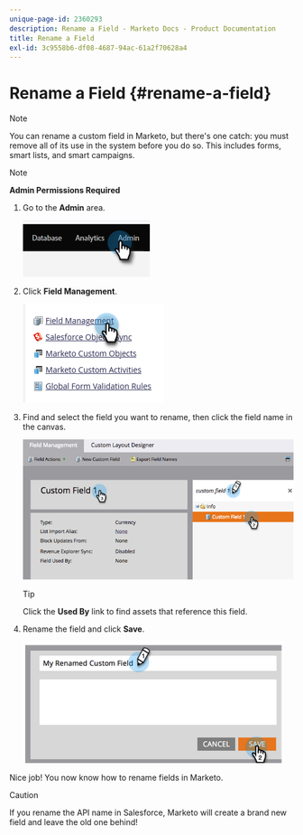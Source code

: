 ```yaml
---
unique-page-id: 2360293
description: Rename a Field - Marketo Docs - Product Documentation
title: Rename a Field
exl-id: 3c9558b6-df08-4687-94ac-61a2f70628a4
---
```

# Rename a Field {#rename-a-field}

>[!NOTE]
>
>You can rename a custom field in Marketo, but there's one catch: you must remove all of its use in the system before you do so. This includes forms, smart lists, and smart campaigns.

>[!NOTE]
>
>**Admin Permissions Required**

1. Go to the **Admin** area.

   ![](assets/rename-a-field-1.png)

1. Click **Field Management**.

   ![](assets/rename-a-field-2.png)

1. Find and select the field you want to rename, then click the field name in the canvas.

   ![](assets/rename-a-field-3.png)

   >[!TIP]
   >
   >Click the **Used By** link to find assets that reference this field.

1. Rename the field and click **Save**.

   ![](assets/rename-a-field-4.png)

Nice job! You now know how to rename fields in Marketo.

>[!CAUTION]
>
>If you rename the API name in Salesforce, Marketo will create a brand new field and leave the old one behind!
